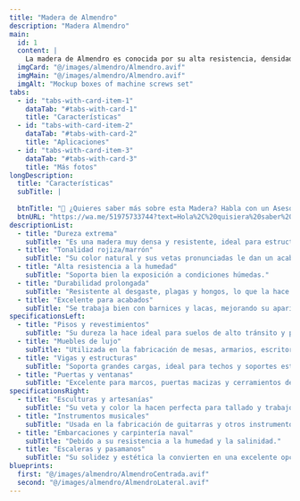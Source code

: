```yaml
---
title: "Madera de Almendro"
description: "Madera Almendro"
main:
  id: 1
  content: |
    La madera de Almendro es conocida por su alta resistencia, densidad y tonalidad rojiza o marrón. Es una opción muy valorada en la carpintería y construcción debido a su durabilidad, dureza y acabado elegante. Su grano es fino y uniforme, lo que facilita el pulido y el barnizado, dándole un aspecto sofisticado y atractivo.
  imgCard: "@/images/almendro/Almendro.avif"
  imgMain: "@/images/almendro/Almendro.avif"
  imgAlt: "Mockup boxes of machine screws set"
tabs:
  - id: "tabs-with-card-item-1"
    dataTab: "#tabs-with-card-1"
    title: "Características"
  - id: "tabs-with-card-item-2"
    dataTab: "#tabs-with-card-2"
    title: "Aplicaciones"
  - id: "tabs-with-card-item-3"
    dataTab: "#tabs-with-card-3"
    title: "Más fotos"
longDescription:
  title: "Características"
  subTitle: |
    
  btnTitle: "📲 ¿Quieres saber más sobre esta Madera? Habla con un Asesor"
  btnURL: "https://wa.me/51975733744?text=Hola%2C%20quisiera%20saber%20m%C3%A1s%20sobre%20la%20madera%20de%20Almendro%20disponible%20en%20Cheaper%20Buy."
descriptionList:
  - title: "Dureza extrema"
    subTitle: "Es una madera muy densa y resistente, ideal para estructuras de alta exigencia."
  - title: "Tonalidad rojiza/marrón"
    subTitle: "Su color natural y sus vetas pronunciadas le dan un acabado sofisticado."
  - title: "Alta resistencia a la humedad"
    subTitle: "Soporta bien la exposición a condiciones húmedas."
  - title: "Durabilidad prolongada"
    subTitle: "Resistente al desgaste, plagas y hongos, lo que la hace ideal para exteriores e interiores."
  - title: "Excelente para acabados"
    subTitle: "Se trabaja bien con barnices y lacas, mejorando su apariencia y protección."
specificationsLeft:
  - title: "Pisos y revestimientos"
    subTitle: "Su dureza la hace ideal para suelos de alto tránsito y paneles de pared."
  - title: "Muebles de lujo"
    subTitle: "Utilizada en la fabricación de mesas, armarios, escritorios y estanterías."
  - title: "Vigas y estructuras"
    subTitle: "Soporta grandes cargas, ideal para techos y soportes estructurales."
  - title: "Puertas y ventanas"
    subTitle: "Excelente para marcos, puertas macizas y cerramientos de alta resistencia."
specificationsRight:
  - title: "Esculturas y artesanías"
    subTitle: "Su veta y color la hacen perfecta para tallado y trabajos decorativos."
  - title: "Instrumentos musicales"
    subTitle: "Usada en la fabricación de guitarras y otros instrumentos de madera."
  - title: "Embarcaciones y carpintería naval"
    subTitle: "Debido a su resistencia a la humedad y la salinidad."
  - title: "Escaleras y pasamanos"
    subTitle: "Su solidez y estética la convierten en una excelente opción para interiores elegantes."
blueprints:
  first: "@/images/almendro/AlmendroCentrada.avif"
  second: "@/images/almendro/AlmendroLateral.avif"   
---
```

